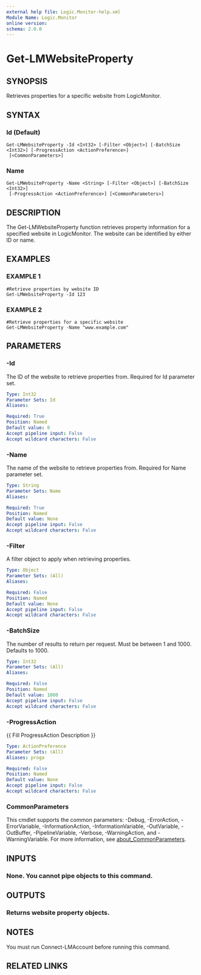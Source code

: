 ```yaml
---
external help file: Logic.Monitor-help.xml
Module Name: Logic.Monitor
online version:
schema: 2.0.0
---
```


# Get-LMWebsiteProperty

## SYNOPSIS
Retrieves properties for a specific website from LogicMonitor.

## SYNTAX

### Id (Default)
```
Get-LMWebsiteProperty -Id <Int32> [-Filter <Object>] [-BatchSize <Int32>] [-ProgressAction <ActionPreference>]
 [<CommonParameters>]
```

### Name
```
Get-LMWebsiteProperty -Name <String> [-Filter <Object>] [-BatchSize <Int32>]
 [-ProgressAction <ActionPreference>] [<CommonParameters>]
```

## DESCRIPTION
The Get-LMWebsiteProperty function retrieves property information for a specified website in LogicMonitor.
The website can be identified by either ID or name.

## EXAMPLES

### EXAMPLE 1
```
#Retrieve properties by website ID
Get-LMWebsiteProperty -Id 123
```

### EXAMPLE 2
```
#Retrieve properties for a specific website
Get-LMWebsiteProperty -Name "www.example.com"
```

## PARAMETERS

### -Id
The ID of the website to retrieve properties from.
Required for Id parameter set.

```yaml
Type: Int32
Parameter Sets: Id
Aliases:

Required: True
Position: Named
Default value: 0
Accept pipeline input: False
Accept wildcard characters: False
```

### -Name
The name of the website to retrieve properties from.
Required for Name parameter set.

```yaml
Type: String
Parameter Sets: Name
Aliases:

Required: True
Position: Named
Default value: None
Accept pipeline input: False
Accept wildcard characters: False
```

### -Filter
A filter object to apply when retrieving properties.

```yaml
Type: Object
Parameter Sets: (All)
Aliases:

Required: False
Position: Named
Default value: None
Accept pipeline input: False
Accept wildcard characters: False
```

### -BatchSize
The number of results to return per request.
Must be between 1 and 1000.
Defaults to 1000.

```yaml
Type: Int32
Parameter Sets: (All)
Aliases:

Required: False
Position: Named
Default value: 1000
Accept pipeline input: False
Accept wildcard characters: False
```

### -ProgressAction
{{ Fill ProgressAction Description }}

```yaml
Type: ActionPreference
Parameter Sets: (All)
Aliases: proga

Required: False
Position: Named
Default value: None
Accept pipeline input: False
Accept wildcard characters: False
```

### CommonParameters
This cmdlet supports the common parameters: -Debug, -ErrorAction, -ErrorVariable, -InformationAction, -InformationVariable, -OutVariable, -OutBuffer, -PipelineVariable, -Verbose, -WarningAction, and -WarningVariable. For more information, see [about_CommonParameters](http://go.microsoft.com/fwlink/?LinkID=113216).

## INPUTS

### None. You cannot pipe objects to this command.
## OUTPUTS

### Returns website property objects.
## NOTES
You must run Connect-LMAccount before running this command.

## RELATED LINKS
